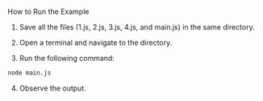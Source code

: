 How to Run the Example

1. Save all the files (1.js, 2.js, 3.js, 4.js, and main.js) in the same directory.

2. Open a terminal and navigate to the directory.

3. Run the following command:
```sh
node main.js
```

4. Observe the output.